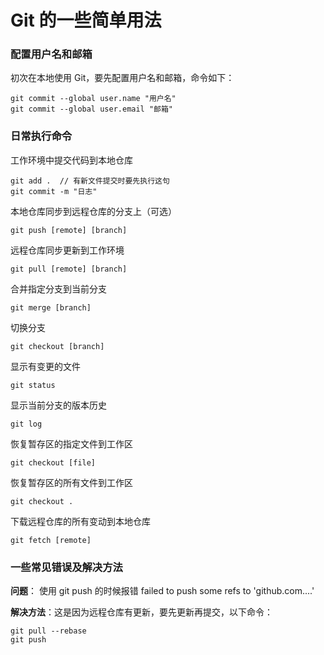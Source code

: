 ﻿# Git 的一些简单用法

### **配置用户名和邮箱**

初次在本地使用 Git，要先配置用户名和邮箱，命令如下：
```
git commit --global user.name "用户名"
git commit --global user.email "邮箱"
```

### **日常执行命令**
工作环境中提交代码到本地仓库
```
git add .  // 有新文件提交时要先执行这句
git commit -m "日志"
```

本地仓库同步到远程仓库的分支上（可选）
```
git push [remote] [branch]
```

远程仓库同步更新到工作环境
```
git pull [remote] [branch]
```

合并指定分支到当前分支
```
git merge [branch]
```

切换分支
```
git checkout [branch]
```

显示有变更的文件
```
git status
```

显示当前分支的版本历史
```
git log
```

恢复暂存区的指定文件到工作区
```
git checkout [file]
```

恢复暂存区的所有文件到工作区
```
git checkout .
```

下载远程仓库的所有变动到本地仓库
```
git fetch [remote]
```

### **一些常见错误及解决方法**

**问题**： 使用 git push 的时候报错 failed to push some refs to 'github.com....'

**解决方法**：这是因为远程仓库有更新，要先更新再提交，以下命令：
```
git pull --rebase
git push
```
